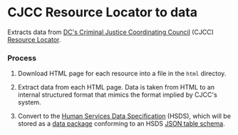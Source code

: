 # CJCC Resource Locator to data

Extracts data from [DC's Criminal Justice Coordinating Council](http://cjcc.dc.gov/) (CJCC) [Resource Locator](http://www.cjccresourcelocator.net/).

### Process

1. Download HTML page for each resource into a file in the `html` directoy.

2. Extract data from each HTML page. Data is taken from HTML to an internal structured format that mimics the format implied by CJCC's system.

3. Convert to the [Human Services Data Specification](https://docs.google.com/document/d/1RH89UY7FDndivWNmtQkql4tdRTwYnCZluyu8itp5nTw/edit) (HSDS), which will be stored as a [data package](http://dataprotocols.org/data-packages/) conforming to an HSDS [JSON table schema](http://dataprotocols.org/json-table-schema/).
